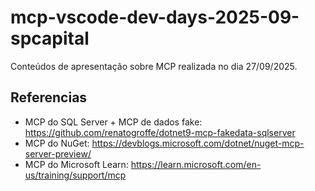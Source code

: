 # mcp-vscode-dev-days-2025-09-spcapital
Conteúdos de apresentação sobre MCP realizada no dia 27/09/2025.

## Referencias

- MCP do SQL Server + MCP de dados fake: https://github.com/renatogroffe/dotnet9-mcp-fakedata-sqlserver
- MCP do NuGet: https://devblogs.microsoft.com/dotnet/nuget-mcp-server-preview/
- MCP do Microsoft Learn: https://learn.microsoft.com/en-us/training/support/mcp
